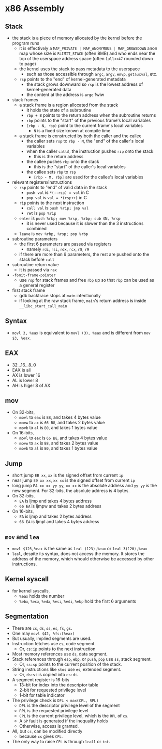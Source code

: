 x86 Assembly
============

## Stack

- the stack is a piece of memory allocated by the kernel before the program
  runs
  - it is effectively a `MAP_PRIVATE | MAP_ANONYMOUS | MAP_GROWSDOWN` anon map
    whose size is `RLIMIT_STACK` (often 8MB) and who ends near the top of the
    userspace address space (often `1ull<<47` rounded down to page)
  - the kernel uses the stack to pass metadata to the userspace
    - such as those accessible through `argc`, `argv`, `envp`, `getauxval`,
      etc.
  - `rsp` points to the "end" of kernel-generated metadata
    - the stack grows downward so `rsp` is the lowest address of
      kernel-generated data
    - the content at the address is `argc` fwiw
- stack frames
  - a stack frame is a region allocated from the stack
    - it holds the state of a subroutine
    - `rbp + 8` points to the return address when the subroutine returns
    - `rbp` points to the "start" of the previous frame's local variables
    - `[rbp - N, rbp)` point to the current frame's local variables
      - `N` is a fixed size known at compile time
  - a stack frame is constructed by both the caller and the callee
    - the caller sets `rsp` to `rbp - N`, the "end" of the caller's local
      variables
    - when the caller `call`s, the instruction pushes `rip` onto the stack
      - this is the return address
    - the callee pushes `rbp` onto the stack
      - this is the "start" of the caller's local variables
    - the callee sets `rbp` to `rsp`
      - `[rbp - M, rbp]` are used for the callee's local variables
- relevant registers/instructions
  - `rsp` points to "end" of valid data in the stack
    - `push val` is `*(--rsp) = val` in C
    - `pop val` is `val = *(rsp++)` in C
  - `rip` points to the next instruction
    - `call val` is `push %rip; jmp val`
    - `ret` is `pop %rip`
  - `enter` is `push %rbp; mov %rsp, %rbp; sub $N, %rsp`
    - it is never used because it is slower than the 3 instructions combined
  - `leave` is `mov %rbp, %rsp; pop %rbp`
- subroutine parameters
  - the first 6 parameters are passed via registers
    - namely `rdi`, `rsi`, `rdx`, `rcx`, `r8`, `r9`
  - if there are more than 6 parameters, the rest are pushed onto the stack
    before `call`
- subroutine return value
  - it is passed via `rax`
- `-fomit-frame-pointer`
  - use `rsp` for stack frames and free `rbp` up so that `rbp` can be used as
    a general register
- first stack frame
  - gdb backtrace stops at `main` intentionally
  - if looking at the raw stack frame, `main`'s return address is inside
    `__libc_start_call_main`

## Syntax

- `movl 3, %eax` is equivalent to `movl (3), %eax` and is different from
  `mov $3, %eax`.

## EAX

- 32...16...8..0
- EAX is all
- AX is lower 16
- AL is lower 8
- AH is higer 8 of AX

## mov

- On 32-bits,
  - `movl` to `eax` is `B8`, and takes 4 bytes value
  - `movw` to `ax` is `66 B8`, and takes 2 bytes value
  - `movb` to `al` is `B0`, and takes 1 bytes value
- On 16-bits,
  - `movl` to `eax` is `66 B8`, and takes 4 bytes value
  - `movw` to `ax` is `B8`, and takes 2 bytes value
  - `movb` to `al` is `B0`, and takes 1 bytes value

## Jump

- short jump `EB xx`, `xx` is the signed offset from current `ip`
- near jump `E9 xx xx`, `xx xx` is the signed offset from current `ip`
- long jump `EA xx xx yy yy`, `xx xx` is the absolute address and `yy yy` is
  the new segment.  For 32-bits, the absolute address is 4 bytes.
- On 32-bits,
  - `EA` is ljmp and takes 4 bytes address
  - `66 EA` is ljmpw and takes 2 bytes address
- On 16-bits,
  - `EA` is ljmp and takes 2 bytes address
  - `66 EA` is ljmpl and takes 4 bytes address

## `mov` and `lea`

- `movl $123,%eax` is the same as `leal (123),%eax` or `leal 3(120),%eax`
- `leal`, despite its syntax, does not access the memory.  It stores the address
  of the memory, which whould otherwise be accessed by other instructions.

## Kernel syscall

- for kernel syscalls,
  - `%eax` holds the number
  - `%ebx`, `%ecx`, `%edx`, `%esi`, `%edi`, `%ebp` hold the first 6 arguments

## Segmentation

- There are `cs`, `ds`, `ss`, `es`, `fs`, `gs`.
- One may `movl $42, %fs:(%eax)`
- But usually, implied segments are used.
- Instruction fetches use `cs`, code segment.
  - Or, `cs:ip` points to the next instruction
- Most memory references use `ds`, data segment.
- Stack references through `esp`, `ebp`, or `push`, `pop` use `ss`, stack
  segment.
  - Or, `ss:sp` points to the current position of the stack.
- String instructions like `stos` use `es`, extended segment.
  - Or, `ds:si` is copied into `es:di`.
- A segment register is 16-bits
  - 13-bit for index into the descriptor table
  - 2-bit for requested privilege level
  - 1-bit for table indicator
- The privilege check is `DPL < max(CPL, RPL)`
  - `DPL` is the descriptor privilege level of the segment
  - `RPL` is the requested privilege level
  - `CPL` is the current privilege level, which is the `RPL` of `cs`.
  - A `GP` fault is generated if the inequality holds
  - Otherwise, access is granted.
- All, but `cs`, can be modified directly
  - because `cs` gives `CPL`.
- The only way to raise `CPL` is through `lcall` or `int`.
